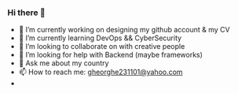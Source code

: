 ### Hi there 👋

<!--
**Gheorghe24/Gheorghe24** is a ✨ _special_ ✨ repository because its `README.md` (this file) appears on your GitHub profile.

Here are some ideas to get you started:
-->
- 🔭 I’m currently working on designing my github account & my CV
- 🌱 I’m currently learning DevOps && CyberSecurity
- 👯 I’m looking to collaborate on with creative people
- 🤔 I’m looking for help with Backend (maybe frameworks)
- 💬 Ask me about my country
- 📫 How to reach me: gheorghe231101@yahoo.com
- <!--
- 😄 Pronouns: ...
- ⚡ Fun fact: ...
-->

